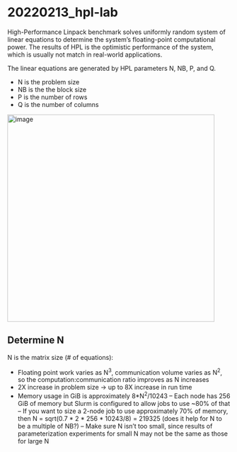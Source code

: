 # 20220213_hpl-lab
High-Performance Linpack benchmark solves uniformly random system of linear equations to determine the system’s floating-point computational power. The results of HPL is the optimistic performance of the system, which is usually not match in real-world applications.

The linear equations are generated by HPL parameters N, NB, P, and Q.
- N is the problem size
- NB is the the block size
- P is the number of rows
- Q is the number of columns
  
<img width="468" alt="image" src="https://user-images.githubusercontent.com/11095946/153784916-f6468e90-9f78-4e48-8387-11cf9883e9f0.png">

## Determine N

N is the matrix size (# of equations):
- Floating point work varies as N<sup>3</sup>, communication volume varies as N<sup>2</sup>, so the computation:communication ratio improves as N increases
- 2X increase in problem size → up to 8X increase in run time
- Memory usage in GiB is approximately 8*N<sup>2</sup>/10243
– Each node has 256 GiB of memory but Slurm is configured to allow jobs to use ~80% of that
– If you want to size a 2-node job to use approximately 70% of memory, then N = sqrt(0.7 * 2 * 256 * 10243/8) = 219325 (does it help for N to be a multiple of NB?)
– Make sure N isn’t too small, since results of parameterization experiments for small N may not be the same as those for large N

